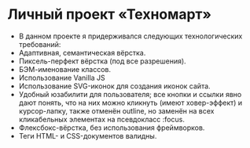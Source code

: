 # Личный проект «Техномарт»

- В данном проекте я придерживался следующих технологических требований:
- Адаптивная, семантическая вёрстка.
- Пиксель-перфект вёрстка (под все разрешения).
- БЭМ-именование классов.
- Использование Vanilla JS
- Использование SVG-иконок для создания иконок сайта.
- Удобный юзабилити для пользователя; все кнопки и ссылки явно дают понять, что на них можно кликнуть (имеют ховер-эффект) и курсор-лапку, также отменён outline, но заменён на всех кликабельных элементах на псевдокласс :focus.
- Флексбокс-вёрстка, без использования фреймворков.
- Теги HTML- и CSS-документов валидны.
